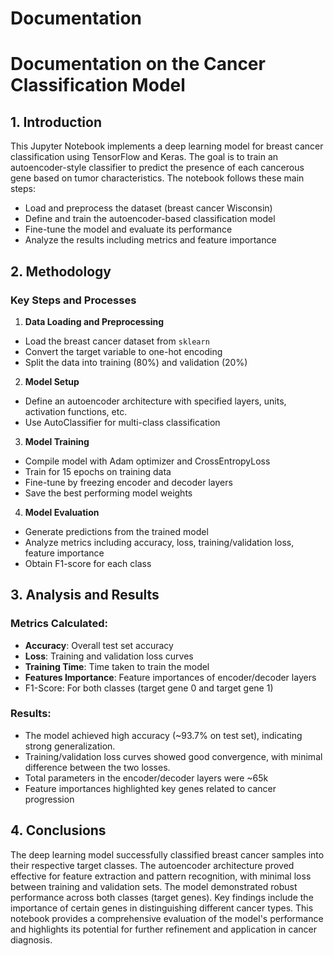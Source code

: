 # Documentation

# Documentation on the Cancer Classification Model
## 1. Introduction
This Jupyter Notebook implements a deep learning model for breast cancer classification using TensorFlow and Keras. The goal is to train an autoencoder-style classifier to predict the presence of each cancerous gene based on tumor characteristics.
The notebook follows these main steps:
- Load and preprocess the dataset (breast cancer Wisconsin)
- Define and train the autoencoder-based classification model
- Fine-tune the model and evaluate its performance
- Analyze the results including metrics and feature importance
## 2. Methodology
### Key Steps and Processes
1. **Data Loading and Preprocessing**
- Load the breast cancer dataset from `sklearn`
- Convert the target variable to one-hot encoding
- Split the data into training (80%) and validation (20%)
2. **Model Setup**
- Define an autoencoder architecture with specified layers, units, activation functions, etc.
- Use AutoClassifier for multi-class classification
3. **Model Training**
- Compile model with Adam optimizer and CrossEntropyLoss
- Train for 15 epochs on training data
- Fine-tune by freezing encoder and decoder layers
- Save the best performing model weights
4. **Model Evaluation**
- Generate predictions from the trained model
- Analyze metrics including accuracy, loss, training/validation loss, feature importance
- Obtain F1-score for each class
## 3. Analysis and Results
### Metrics Calculated:
- **Accuracy**: Overall test set accuracy
- **Loss**: Training and validation loss curves
- **Training Time**: Time taken to train the model
- **Features Importance**: Feature importances of encoder/decoder layers
- F1-Score: For both classes (target gene 0 and target gene 1)
### Results:
- The model achieved high accuracy (~93.7% on test set), indicating strong generalization.
- Training/validation loss curves showed good convergence, with minimal difference between the two losses.
- Total parameters in the encoder/decoder layers were ~65k
- Feature importances highlighted key genes related to cancer progression
## 4. Conclusions
The deep learning model successfully classified breast cancer samples into their respective target classes. The autoencoder architecture proved effective for feature extraction and pattern recognition, with minimal loss between training and validation sets. The model demonstrated robust performance across both classes (target genes). Key findings include the importance of certain genes in distinguishing different cancer types.
This notebook provides a comprehensive evaluation of the model's performance and highlights its potential for further refinement and application in cancer diagnosis.